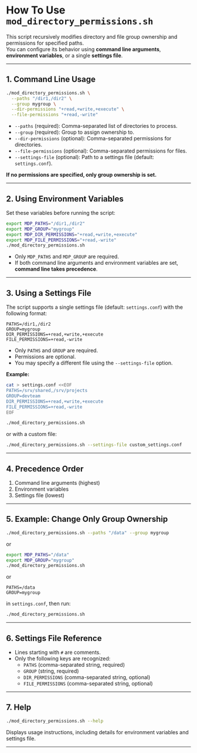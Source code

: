 # How To Use `mod_directory_permissions.sh`

This script recursively modifies directory and file group ownership and permissions for specified paths.  
You can configure its behavior using **command line arguments**, **environment variables**, or a single **settings file**.

---

## 1. Command Line Usage

```bash
./mod_directory_permissions.sh \
  --paths "/dir1,/dir2" \
  --group mygroup \
  --dir-permissions "+read,+write,+execute" \
  --file-permissions "+read,-write"
```

- `--paths` (required): Comma-separated list of directories to process.
- `--group` (required): Group to assign ownership to.
- `--dir-permissions` (optional): Comma-separated permissions for directories.
- `--file-permissions` (optional): Comma-separated permissions for files.
- `--settings-file` (optional): Path to a settings file (default: `settings.conf`).

**If no permissions are specified, only group ownership is set.**

---

## 2. Using Environment Variables

Set these variables before running the script:

```bash
export MDP_PATHS="/dir1,/dir2"
export MDP_GROUP="mygroup"
export MDP_DIR_PERMISSIONS="+read,+write,+execute"
export MDP_FILE_PERMISSIONS="+read,-write"
./mod_directory_permissions.sh
```

- Only `MDP_PATHS` and `MDP_GROUP` are required.
- If both command line arguments and environment variables are set, **command line takes precedence**.

---

## 3. Using a Settings File

The script supports a single settings file (default: `settings.conf`) with the following format:

```
PATHS=/dir1,/dir2
GROUP=mygroup
DIR_PERMISSIONS=+read,+write,+execute
FILE_PERMISSIONS=+read,-write
```

- Only `PATHS` and `GROUP` are required.
- Permissions are optional.
- You may specify a different file using the `--settings-file` option.

**Example:**

```bash
cat > settings.conf <<EOF
PATHS=/srv/shared,/srv/projects
GROUP=devteam
DIR_PERMISSIONS=+read,+write,+execute
FILE_PERMISSIONS=+read,-write
EOF

./mod_directory_permissions.sh
```

or with a custom file:

```bash
./mod_directory_permissions.sh --settings-file custom_settings.conf
```

---

## 4. Precedence Order

1. Command line arguments (highest)
2. Environment variables
3. Settings file (lowest)

---

## 5. Example: Change Only Group Ownership

```bash
./mod_directory_permissions.sh --paths "/data" --group mygroup
```
or
```bash
export MDP_PATHS="/data"
export MDP_GROUP="mygroup"
./mod_directory_permissions.sh
```
or
```
PATHS=/data
GROUP=mygroup
```
in `settings.conf`, then run:
```bash
./mod_directory_permissions.sh
```

---

## 6. Settings File Reference

- Lines starting with `#` are comments.
- Only the following keys are recognized:
    - `PATHS` (comma-separated string, required)
    - `GROUP` (string, required)
    - `DIR_PERMISSIONS` (comma-separated string, optional)
    - `FILE_PERMISSIONS` (comma-separated string, optional)

---

## 7. Help

```bash
./mod_directory_permissions.sh --help
```
Displays usage instructions, including details for environment variables and settings file.

---
